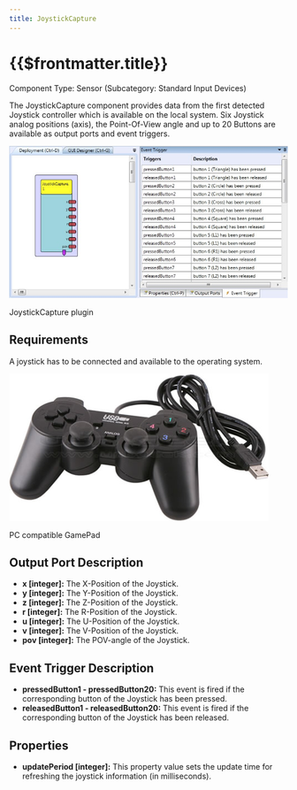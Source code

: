 ```yaml
---
title: JoystickCapture
---
```


# {{$frontmatter.title}}

Component Type: Sensor (Subcategory: Standard Input Devices)

The JoystickCapture component provides data from the first detected Joystick controller which is available on the local system. Six Joystick analog positions (axis), the Point-Of-View angle and up to 20 Buttons are available as output ports and event triggers.

![Screenshot: JoystickCapture plugin](./img/joystickcapture.jpg "Screenshot: JoystickCapture plugin")

JoystickCapture plugin

## Requirements

A joystick has to be connected and available to the operating system.

![PC compatible GamePad](./img/gamepad.jpg "PC compatible GamePad")

PC compatible GamePad

## Output Port Description

*   **x \[integer\]:** The X-Position of the Joystick.
*   **y \[integer\]:** The Y-Position of the Joystick.
*   **z \[integer\]:** The Z-Position of the Joystick.
*   **r \[integer\]:** The R-Position of the Joystick.
*   **u \[integer\]:** The U-Position of the Joystick.
*   **v \[integer\]:** The V-Position of the Joystick.
*   **pov \[integer\]:** The POV-angle of the Joystick.

## Event Trigger Description

*   **pressedButton1 - pressedButton20:** This event is fired if the corresponding button of the Joystick has been pressed.
*   **releasedButton1 - releasedButton20:** This event is fired if the corresponding button of the Joystick has been released.

## Properties

*   **updatePeriod \[integer\]:** This property value sets the update time for refreshing the joystick information (in milliseconds).